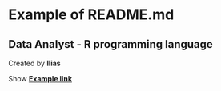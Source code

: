 # Example of README.md
## Data Analyst - R programming language

Created by **Ilias**

Show [**Example link**](https://github.com/cretasitia/data_analyst_R/blob/main/README.md)
